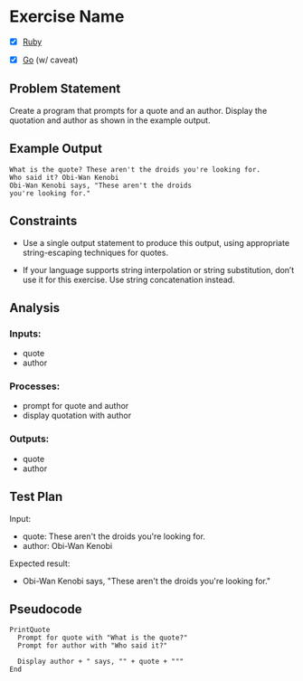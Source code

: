 # Exercise Name

 * [x] [Ruby](ruby/)
 * [x] [Go](go/) (w/ caveat)


## Problem Statement

Create a program that prompts for a quote and an author.
Display the quotation and author as shown in the example
output.

## Example Output

```
What is the quote? These aren't the droids you're looking for.
Who said it? Obi-Wan Kenobi
Obi-Wan Kenobi says, "These aren't the droids
you're looking for."
```


## Constraints

 * Use a single output statement to produce this output,
using appropriate string-escaping techniques for quotes.

 * If your language supports string interpolation or string
substitution, don’t use it for this exercise. Use string
concatenation instead.

## Analysis


### Inputs: 

 * quote
 * author


### Processes:

 * prompt for quote and author
 * display quotation with author


### Outputs:

 * quote
 * author


## Test Plan

Input:
 * quote: These aren't the droids you're looking for.
 * author: Obi-Wan Kenobi

Expected result:
 * Obi-Wan Kenobi says, "These aren't the droids you're looking for." 


## Pseudocode

```
PrintQuote
  Prompt for quote with "What is the quote?"
  Prompt for author with "Who said it?"

  Display author + " says, "" + quote + """
End
```
